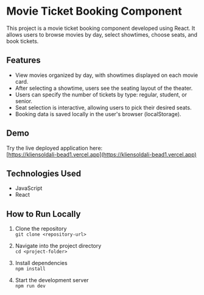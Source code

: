 # Movie Ticket Booking Component

This project is a movie ticket booking component developed using React. It allows users to browse movies by day, select showtimes, choose seats, and book tickets.

## Features

- View movies organized by day, with showtimes displayed on each movie card.
- After selecting a showtime, users see the seating layout of the theater.
- Users can specify the number of tickets by type: regular, student, or senior.
- Seat selection is interactive, allowing users to pick their desired seats.
- Booking data is saved locally in the user's browser (localStorage).

## Demo

Try the live deployed application here:  
[https://kliensoldali-bead1.vercel.app](https://kliensoldali-bead1.vercel.app)

## Technologies Used

- JavaScript
- React

## How to Run Locally

1. Clone the repository  
   `git clone <repository-url>`

2. Navigate into the project directory  
   `cd <project-folder>`

3. Install dependencies  
   `npm install`

4. Start the development server  
   `npm run dev`
